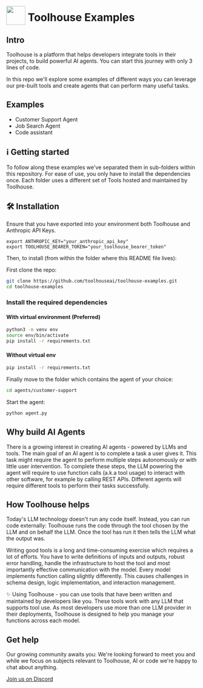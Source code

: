 
# <img src="https://framerusercontent.com/images/xDisAjh26hdfRjOto5SnUUWvsEQ.svg?scale-down-to=64" width="50" style="position: relative; top: 10px">  Toolhouse Examples
## Intro
Toolhouse is a platform that helps developers integrate tools in their projects, to build powerful AI agents. 
You can start this journey with only 3 lines of code.

In this repo we'll explore some examples of different ways you can leverage our pre-built tools and create agents that can perform many useful tasks.

## Examples
- Customer Support Agent
- Job Search Agent
- Code assistant

## ℹ️ Getting started 

To follow along these examples we've separated them in sub-folders within this repository. For ease of use, you only have to install the dependencies once.
Each folder uses a different set of Tools hosted and maintained by Toolhouse.

## 🛠️ Installation 

Ensure that you have exported into your environment both Toolhouse and Anthropic API Keys.
```
export ANTHROPIC_KEY="your_anthropic_api_key"
export TOOLHOUSE_BEARER_TOKEN="your_toolhouse_bearer_token"
```


Then, to install (from within the folder where this README file lives):

First clone the repo:
```bash
git clone https://github.com/toolhouseai/toolhouse-examples.git
cd toolhouse-examples
```

### Install the required dependencies

#### With virtual environment (Preferred)

```bash
python3 -m venv env
source env/bin/activate
pip install -r requirements.txt
```

#### Without virtual env
```bash
pip install -r requirements.txt
```


Finally move to the folder which contains the agent of your choice:
```bash
cd agents/customer-support
```

Start the agent:
```bash
python agent.py
```

## Why build AI Agents
There is a growing interest in creating AI agents - powered by LLMs and tools. The main goal of an AI agent is to complete a task a user gives it. This task might require the agent to perform multiple steps autonomously or with little user intervention. To complete these steps, the LLM powering the agent will require to use function calls (a.k.a tool usage) to interact with other  software, for example by calling REST APIs.
Different agents will require different tools to perform their tasks successfully.

## How Toolhouse helps
Today's LLM technology doesn't run any code itself. Instead, you can run code externally: Toolhouse runs the code through the tool chosen by the LLM and on behalf the LLM. Once the tool has run it then tells the LLM what the output was.

Writing good tools is a long and time-consuming exercise which requires a lot of efforts. You have to write definitions of inputs and outputs, robust error handling, handle the infrastructure to host the tool and most importantly effective communication with the model. Every model implements function calling slightly differently. This causes challenges in schema design, logic implementation, and interaction management.

✨ Using Toolhouse - you can use tools that have been written and maintained by developers like you. These tools work with any LLM that supports tool use. As most developers use more than one LLM provider in their deployments, Toolhouse is designed to help you manage your functions across each model.

## Get help
Our growing community awaits you: We're looking forward to meet you and while we focus on subjects relevant to Toolhouse, AI or code we're happy to chat about anything.

[Join us on Discord](https://discord.gg/xPvyBxhHtu)



